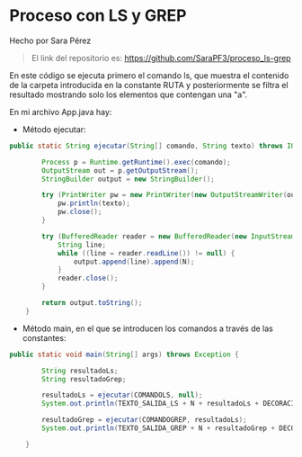 # Proceso con LS y GREP

Hecho por Sara Pérez

> El link del repositorio es: <https://github.com/SaraPF3/proceso_ls-grep>

En este código se ejecuta primero el comando ls, que muestra el contenido de la carpeta introducida en la constante RUTA y posteriormente se filtra el resultado mostrando solo los elementos que contengan una "a".

En mi archivo App.java hay:

- Método ejecutar:

```java
public static String ejecutar(String[] comando, String texto) throws IOException, Exception {

        Process p = Runtime.getRuntime().exec(comando);
        OutputStream out = p.getOutputStream();
        StringBuilder output = new StringBuilder();

        try (PrintWriter pw = new PrintWriter(new OutputStreamWriter(out))) {
            pw.println(texto);
            pw.close();
        }

        try (BufferedReader reader = new BufferedReader(new InputStreamReader(p.getInputStream()))) {
            String line;
            while ((line = reader.readLine()) != null) {
                output.append(line).append(N);
            }
            reader.close();
        }

        return output.toString();
    }
```

- Método main, en el que se introducen los comandos a través de las constantes:

```java
public static void main(String[] args) throws Exception {

        String resultadoLs;
        String resultadoGrep;

        resultadoLs = ejecutar(COMANDOLS, null);
        System.out.println(TEXTO_SALIDA_LS + N + resultadoLs + DECORACION + N);

        resultadoGrep = ejecutar(COMANDOGREP, resultadoLs);
        System.out.println(TEXTO_SALIDA_GREP + N + resultadoGrep + DECORACION);

    }
```
